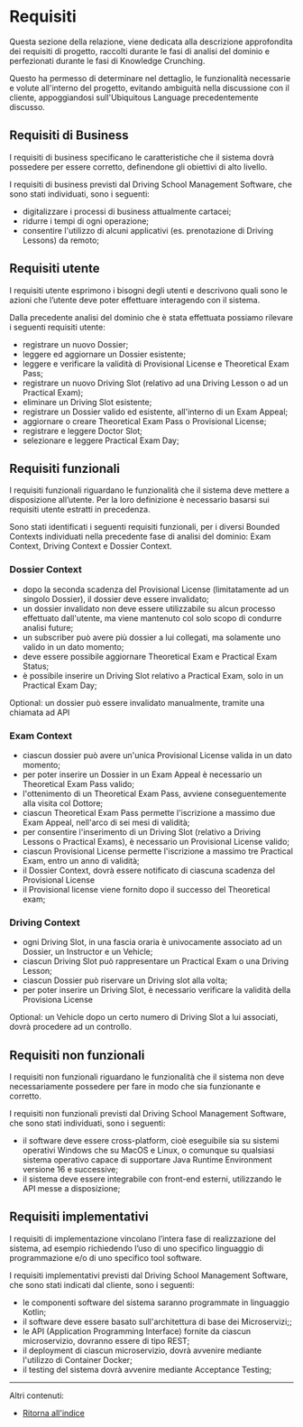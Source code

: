 # Requisiti

Questa sezione della relazione, viene dedicata alla descrizione approfondita dei requisiti di progetto, raccolti durante le fasi di analisi del dominio e perfezionati durante le fasi di Knowledge Crunching.

Questo ha permesso di determinare nel dettaglio, le funzionalità necessarie e volute all'interno del progetto, evitando ambiguità nella discussione con il cliente, appoggiandosi sull'Ubiquitous Language precedentemente discusso.

## Requisiti di Business
I requisiti di business specificano le caratteristiche che il sistema dovrà possedere per essere corretto, definendone gli obiettivi di alto livello.

I requisiti di business previsti dal Driving School Management Software, che sono stati individuati, sono i seguenti:
- digitalizzare i processi di business attualmente cartacei;
- ridurre i tempi di ogni operazione;
- consentire l'utilizzo di alcuni applicativi (es. prenotazione di Driving Lessons) da remoto;

## Requisiti utente
I requisiti utente esprimono i bisogni degli utenti e descrivono quali sono le azioni che l’utente deve poter effettuare interagendo con il sistema.

Dalla precedente analisi del dominio che è stata effettuata possiamo rilevare i seguenti requisiti utente:
- registrare un nuovo Dossier;
- leggere ed aggiornare un Dossier esistente;
- leggere e verificare la validità di Provisional License e Theoretical Exam Pass;
- registrare un nuovo Driving Slot (relativo ad una Driving Lesson o ad un Practical Exam);
- eliminare un Driving Slot esistente;
- registrare un Dossier valido ed esistente, all'interno di un Exam Appeal;
- aggiornare o creare Theoretical Exam Pass o Provisional License;
- registrare e leggere Doctor Slot;
- selezionare e leggere Practical Exam Day;

## Requisiti funzionali
I requisiti funzionali riguardano le funzionalità che il sistema deve mettere a disposizione all’utente. Per la loro definizione è necessario basarsi sui requisiti utente estratti in precedenza.

Sono stati identificati i seguenti requisiti funzionali, per i diversi Bounded Contexts individuati nella precedente fase di analisi del dominio: Exam Context, Driving Context e Dossier Context.

### Dossier Context
- dopo la seconda scadenza del Provisional License (limitatamente ad un singolo Dossier), il dossier deve essere invalidato;
- un dossier invalidato non deve essere utilizzabile su alcun processo effettuato dall'utente, ma viene mantenuto col solo scopo di condurre analisi future;
- un subscriber può avere più dossier a lui collegati, ma solamente uno valido in un dato momento;
- deve essere possibile aggiornare Theoretical Exam e Practical Exam Status;
- è possibile inserire un Driving Slot relativo a Practical Exam, solo in un Practical Exam Day;

Optional: un dossier può essere invalidato manualmente, tramite una chiamata ad API

### Exam Context
- ciascun dossier può avere un'unica Provisional License valida in un dato momento;
- per poter inserire un Dossier in un Exam Appeal è necessario un Theoretical Exam Pass valido;
- l'ottenimento di un Theoretical Exam Pass, avviene conseguentemente alla visita col Dottore;
- ciascun Theoretical Exam Pass permette l'iscrizione a massimo due Exam Appeal, nell'arco di sei mesi di validità;
- per consentire l'inserimento di un Driving Slot (relativo a Driving Lessons o Practical Exams), è necessario un Provisional License valido;
- ciascun Provisional License permette l'iscrizione a massimo tre Practical Exam, entro un anno di validità;
- il Dossier Context, dovrà essere notificato di ciascuna scadenza del Provisional License
- il Provisional license viene fornito dopo il successo del Theoretical exam;

### Driving Context
- ogni Driving Slot, in una fascia oraria è univocamente associato ad un Dossier, un Instructor e un Vehicle;
- ciascun Driving Slot può rappresentare un Practical Exam o una Driving Lesson;
- ciascun Dossier può riservare un Driving slot alla volta;
- per poter inserire un Driving Slot, è necessario verificare la validità della Provisiona License

Optional: un Vehicle dopo un certo numero di Driving Slot a lui associati, dovrà procedere ad un controllo.

## Requisiti non funzionali
I requisiti non funzionali riguardano le funzionalità che il sistema non deve necessariamente possedere per fare in modo che sia funzionante e corretto.

I requisiti non funzionali previsti dal Driving School Management Software, che sono stati individuati, sono i seguenti:
- il software deve essere cross-platform, cioè eseguibile sia su sistemi operativi Windows che su MacOS e Linux, o comunque su qualsiasi sistema operativo capace di supportare Java Runtime Environment versione 16 e successive;
- il sistema deve essere integrabile con front-end esterni, utilizzando le API messe a disposizione;

## Requisiti implementativi
I requisiti di implementazione vincolano l’intera fase di realizzazione del sistema, ad esempio richiedendo l’uso di uno specifico linguaggio di programmazione e/o di uno specifico tool software.

I requisiti implementativi previsti dal Driving School Management Software, che sono stati indicati dal cliente, sono i seguenti:
- le componenti software del sistema saranno programmate in linguaggio Kotlin;
- il software deve essere basato sull'architettura di base dei Microservizi;;
- le API (Application Programming Interface) fornite da ciascun microservizio, dovranno essere di tipo REST;
- il deployment di ciascun microservizio, dovrà avvenire mediante l'utilizzo di Container Docker;
- il testing del sistema dovrà avvenire mediante Acceptance Testing;

---
Altri contenuti:
- [Ritorna all'indice](../../index.md)